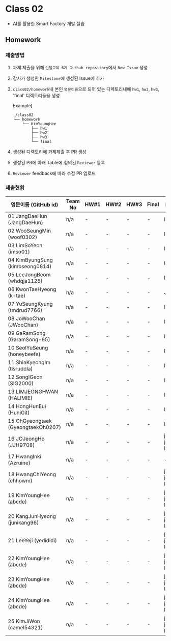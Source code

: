 # Class 02

* AI를 활용한 Smart Factory 개발 실습

## Homework

### 제출방법

1. 과제 제출을 위해 `인텔교육 6기 Github repository`에서 `New Issue` 생성

2. 강사가 생성한 `Milestone`에 생성된 Issue에 추가 

3. `class02/homework`내 본인 `영문이름`으로 되어 있는 디렉토리내에 `hw1`, `hw2`, `hw3`, 'final' 디렉토리들을 생성

    Example)
    ```
    ./class02
    └── homework
        └── KimYoungHee
            ├── hw1
            ├── hw2
            ├── hw3
            └── final
    ```

4. 생성된 디렉토리에 과제제출 후 PR 생성

5. 생성된 PR에 아래 Table에 정의된 `Reviewer` 등록

6. `Reviewer` feedback에 따라 수정 PR 업로드

### 제출현황

| 영문이름 (GitHub id)           | Team No | HW#1 | HW#2 | HW#3 | Final | Reviewer |
|-------------------------------|---------|------|------|------|-------|----------|
| 01 JangDaeHun (JangDaeHun) | n/a | - | - | - | - | litcoder |
| 02 WooSeungMin (woof0302) | n/a | - | - | - | - | litcoder |
| 03 LimSoYeon (imso01) | n/a | - | - | - | - | litcoder |
| 04 KimByungSung (kimbseong0814) | n/a | - | - | - | - | litcoder |
| 05 LeeJongBeom (whdqja1128) | n/a | - | - | - | - | litcoder |
| 06 KwonTaeHyeong (k-tae) | n/a | - | - | - | - | J-WBaek |
| 07 YuSeungKyung (tmdrud7766) | n/a | - | - | - | - | litcoder |
| 08 JoWooChan   (JWooChan) | n/a | - | - | - | - | litcoder |
| 09 GaRamSong (GaramSong-95) | n/a | - | - | - | - | litcoder |
| 10 SeolYuSeung (honeybeefe) | n/a | - | - | - | - | litcoder |
| 11 ShinKyeongIm (tlsruddla) | n/a | - | - | - | - | litcoder |
| 12 SongIGeon (SIG2000) | n/a | - | - | - | - | litcoder |
| 13 LIMJEONGHWAN (HALIMIE) | n/a | - | - | - | - | litcoder |
| 14 HongHunEui (HuniGit) | n/a | - | - | - | - | litcoder |
| 15 OhGyeongtaek (GyeongtaekOh0207) | n/a | - | - | - | - | litcoder |
| 16 JOJeongHo (JJH9708) | n/a | - | - | - | - | jerry-jaeseong-lee |
| 17 HwangInki (Azruine) | n/a | - | - | - | - | - | mokiya |
| 18 HwangChiYeong (chhowm) | n/a | - | - | - | - | jerry-jaeseong-lee |
| 19 KimYoungHee (abcde) | n/a | - | - | - | - | jerry-jaeseong-lee |
| 20 KangJunHyeong (junikang96) | n/a | - | - | - | - | jerry-jaeseong-lee |
| 21 LeeYeji (yedididi) | n/a | - | - | - | - | jerry-jaeseong-lee |
| 22 KimYoungHee (abcde) | n/a | - | - | - | - | jerry-jaeseong-lee |
| 23 KimYoungHee (abcde) | n/a | - | - | - | - | jerry-jaeseong-lee |
| 24 KimYoungHee (abcde) | n/a | - | - | - | - | jerry-jaeseong-lee |
| 25 KimJiWon (camel54321) | n/a | - | - | - | - | jerry-jaeseong-lee |
